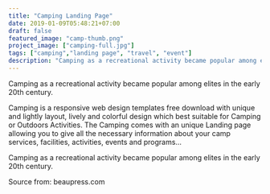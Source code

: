 ```yaml
---
title: "Camping Landing Page"
date: 2019-01-09T05:48:21+07:00
draft: false
featured_image: "camp-thumb.png"
project_image: ["camping-full.jpg"]
tags: ["camping","landing page", "travel", "event"]
description: "Camping as a recreational activity became popular among elites in the early 20th century."
---
```



Camping as a recreational activity became popular among elites in the early 20th century.

Camping is a responsive web design templates free download with unique and lightly layout, lively and colorful design which best suitable for Camping or Outdoors Activities. The Camping comes with an unique Landing page allowing you to give all the necessary information about your camp services, facilities, activities, events and programs…

Camping as a recreational activity became popular among elites in the early 20th century.

Source from: beaupress.com